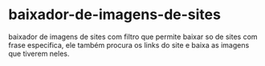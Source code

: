 # baixador-de-imagens-de-sites
baixador de imagens de sites com filtro que permite baixar so de sites com frase especifica, ele também procura os links do site e baixa as imagens que tiverem neles.

